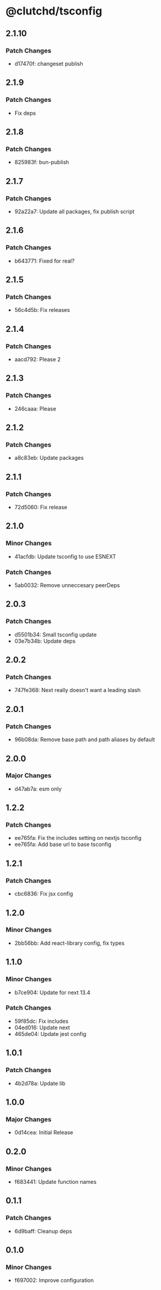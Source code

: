 # @clutchd/tsconfig

## 2.1.10

### Patch Changes

- d17470f: changeset publish

## 2.1.9

### Patch Changes

- Fix deps

## 2.1.8

### Patch Changes

- 825983f: bun-publish

## 2.1.7

### Patch Changes

- 92a22a7: Update all packages, fix publish script

## 2.1.6

### Patch Changes

- b643771: Fixed for real?

## 2.1.5

### Patch Changes

- 56c4d5b: Fix releases

## 2.1.4

### Patch Changes

- aacd792: Please 2

## 2.1.3

### Patch Changes

- 246caaa: Please

## 2.1.2

### Patch Changes

- a8c83eb: Update packages

## 2.1.1

### Patch Changes

- 72d5060: Fix release

## 2.1.0

### Minor Changes

- 41acfdb: Update tsconfig to use ESNEXT

### Patch Changes

- 5ab0032: Remove unneccesary peerDeps

## 2.0.3

### Patch Changes

- d5501b34: Small tsconfig update
- 03e7b34b: Update deps

## 2.0.2

### Patch Changes

- 747fe368: Next really doesn't want a leading slash

## 2.0.1

### Patch Changes

- 96b08da: Remove base path and path aliases by default

## 2.0.0

### Major Changes

- d47ab7a: esm only

## 1.2.2

### Patch Changes

- ee765fa: Fix the includes setting on nextjs tsconfig
- ee765fa: Add base url to base tsconfig

## 1.2.1

### Patch Changes

- cbc6836: Fix jsx config

## 1.2.0

### Minor Changes

- 2bb56bb: Add react-library config, fix types

## 1.1.0

### Minor Changes

- b7ce904: Update for next 13.4

### Patch Changes

- 59f85dc: Fix includes
- 04ed016: Update next
- 465de04: Update jest config

## 1.0.1

### Patch Changes

- 4b2d78a: Update lib

## 1.0.0

### Major Changes

- 0d14cea: Initial Release

## 0.2.0

### Minor Changes

- f683441: Update function names

## 0.1.1

### Patch Changes

- 6d9baff: Cleanup deps

## 0.1.0

### Minor Changes

- f697002: Improve configuration
